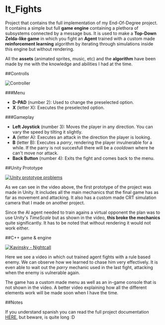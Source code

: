 # It_Fights

Project that contains the full implementation of my End-Of-Degree project. It contains a simple but full **game engine** containing a plethora of subsystems connected by a message bus. It is used to make a **Top-Down Zelda-like game** in which you fight an **Agent** trained with a custom made **reinforcement learning** algorithm by iterating through simulations inside this engine but without rendering.

All the **assets** (animated sprites, music, etc) and the **algorithm** have been made by me with the knowledge and abilities I had at the time.

##Controlls

![Controller](http://nxeassets.xbox.com/shaxam/0201/bc/fd/bcfd38d2-f77c-40bd-a8e5-bd6bedcadfc6.PNG?v=1#xbox-controller-labeles-l-m.PNG)

###Menu
* **D-PAD** (number 2): Used to change the preselected option.
* **X** (letter X): Executes the preselected option.

###Gameplay
* **Left Joystick** (number 3): Moves the player in any direction. You can vary the speed by tilting it slightly.
* **A** (letter A): Executes an attack in the direction the player is looking.
* **B** (letter B): Executes a *parry*, rendering the player invulnerable for a while. If the parry is not succesfull there will be a *cooldown* where he can't move nor attack.
* **Back Button** (number 4): Exits the fight and comes back to the menu.


##Unity Prototype

[![Unity prototype problems](http://img.youtube.com/vi/PY4H8dk8zcU/0.jpg)](https://www.youtube.com/watch?v=PY4H8dk8zcU)

As we can see in the video above, the first prototype of the project was made in Unity. It includes all the main mechanics that the final game has as far as movement and attacking. It also has a custom made CRT simulation camera that I made on another project.

Since the AI agent needed to train agains a virtual opponent the plan was to use Unity's *TimeScale* but as shown in the video, **this broke the mechanics** quite significantly. It has to be noted that without rendering it would not work either.


##C++ game & engine

[![Kavinsky - Nightcall](http://img.youtube.com/vi/NdtrxdUIRWw/0.jpg)](https://www.youtube.com/watch?v=NdtrxdUIRWw)

Here we see a video in which out trained agent fights with a rule based enemy. We can observe how we learned to chase him very effectively. It is even able to wait out the *parry* mechanic used in the last fight, attacking when the enemy is vulnerable again.

The game has a custom made menu as well as an in-game console that is not shown in the video. A better video explaining how all the different elements work will be made soon when I have the time.

##Notes

If you understand spanish you can read the full project documentation [HERE](https://github.com/Jazzzy/It_Fights/blob/master/doc/Final_Versions_ES/OsorioLopezRuben_MemoriaTrabajoFinDeGrado_060717_v1.0.pdf), but beware, is quite long :D



